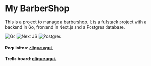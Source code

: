 # My BarberShop

This is a project to manage a barbershop. It is a fullstack project with a backend in Go, frontend in Next.js and a Postgres database.

![Go](https://img.shields.io/badge/go-%2300ADD8.svg?style=for-the-badge&logo=go&logoColor=white)
![Next JS](https://img.shields.io/badge/Next-black?style=for-the-badge&logo=next.js&logoColor=white)
![Postgres](https://img.shields.io/badge/postgres-%23316192.svg?style=for-the-badge&logo=postgresql&logoColor=white)

#### Requisitos: [clique aqui.](REQUIREMENTS.md)
#### Trello board: [clique aqui.](https://trello.com/b/WkzG92W8/my-barbershop)